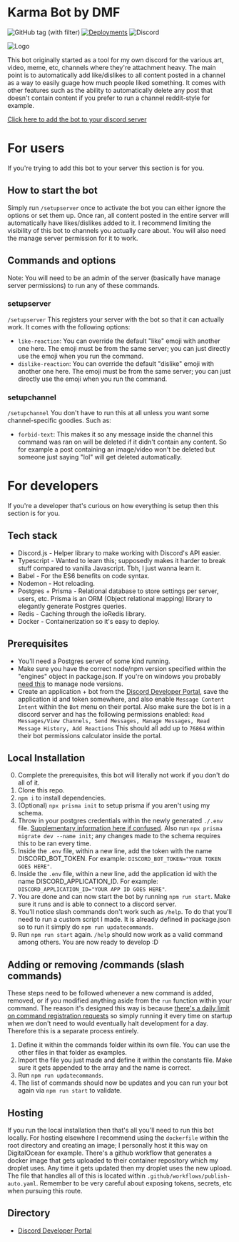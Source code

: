 # Karma Bot by DMF
![GitHub tag (with filter)](https://img.shields.io/github/v/tag/rc4l/DiscordKarmaBot?label=release&color=orange) [![Deployments](https://github.com/rc4l/DiscordKarmaBot/actions/workflows/publish-auto-versioning.yaml/badge.svg?branch=)](https://github.com/rc4l/DiscordKarmaBot/actions/workflows/publish-auto-versioning.yaml) ![Discord](https://img.shields.io/discord/1145933723892723762?logo=discord&label=help&link=https%3A%2F%2Fdiscord.gg%2FjyCCFGJa6F) 

![Logo](https://i.imgur.com/zhJpAC5.png)

This bot originally started as a tool for my own discord for the various art, video, meme, etc, channels where they're attachment heavy. The main point is to automatically add like/dislikes to all content posted in a channel as a way to easily guage how much people liked something. It comes with other features such as the ability to automatically delete any post that doesn't contain content if you prefer to run a channel reddit-style for example. 

[Click here to add the bot to your discord server](https://discord.gg/jyCCFGJa6F)

# For users

If you're trying to add this bot to your server this section is for you.

## How to start the bot

Simply run `/setupserver` once to activate the bot you can either ignore the options or set them up. Once ran, all content posted in the entire server will automatically have likes/dislikes added to it. I recommend limiting the visibility of this bot to channels you actually care about. You will also need the manage server permission for it to work.

## Commands and options

Note: You will need to be an admin of the server (basically have manage server permissions) to run any of these commands.

### setupserver
`/setupserver` This registers your server with the bot so that it can actually work. It comes with the following options:
- `like-reaction`: You can override the default "like" emoji with another one here. The emoji must be from the same server; you can just directly use the emoji when you run the command.
- `dislike-reaction`: You can override the default "dislike" emoji with another one here. The emoji must be from the same server; you can just directly use the emoji when you run the command.

### setupchannel
`/setupchannel` You don't have to run this at all unless you want some channel-specific goodies. Such as:
- `forbid-text`: This makes it so any message inside the channel this command was ran on will be deleted if it didn't contain any content. So for example a post containing an image/video won't be deleted but someone just saying "lol" will get deleted automatically.

# For developers

If you're a developer that's curious on how everything is setup then this section is for you.

## Tech stack

- Discord.js - Helper library to make working with Discord's API easier.
- Typescript - Wanted to learn this; supposedly makes it harder to break stuff compared to vanilla Javascript. Tbh, I just wanna learn it.
- Babel - For the ES6 benefits on code syntax.
- Nodemon - Hot reloading.
- Postgres + Prisma - Relational database to store settings per server, users, etc. Prisma is an ORM (Object relational mapping) library to elegantly generate Postgres queries.
- Redis - Caching through the ioRedis library.
- Docker - Containerization so it's easy to deploy.

## Prerequisites

- You'll need a Postgres server of some kind running.
- Make sure you have the correct node/npm version specified within the "engines" object in package.json. If you're on windows you probably [need this](https://github.com/coreybutler/nvm-windows) to manage node versions.
- Create an application + bot from the [Discord Developer Portal](https://discord.com/developers/applications), save the application id and token somewhere, and also enable `Message Content Intent` within the `Bot` menu on their portal. Also make sure the bot is in a discord server and has the following permissions enabled: 
`
Read Messages/View Channels,
Send Messages,
Manage Messages,
Read Message History,
Add Reactions
`
This should all add up to `76864` within their bot permissions calculator inside the portal. 

## Local Installation

0. Complete the prerequisites, this bot will literally not work if you don't do all of it.
1. Clone this repo.
2. `npm i` to install dependencies.
3. (Optional) `npx prisma init` to setup prisma if you aren't using my schema.
4. Throw in your postgres credentials within the newly generated `./.env` file. [Supplementary information here if confused](https://www.prisma.io/docs/getting-started/setup-prisma/start-from-scratch/relational-databases/connect-your-database-typescript-postgresql). Also run `npx prisma migrate dev --name init`; any changes made to the schema requires this to be ran every time.
5. Inside the `.env` file, within a new line, add the token with the name DISCORD_BOT_TOKEN. For example: `DISCORD_BOT_TOKEN="YOUR TOKEN GOES HERE"`.
5. Inside the `.env` file, within a new line, add the application id with the name DISCORD_APPLICATION_ID. For example: `DISCORD_APPLICATION_ID="YOUR APP ID GOES HERE"`.
6. You are done and can now start the bot by running `npm run start`. Make sure it runs and is able to connect to a discord server.
7. You'll notice slash commands don't work such as `/help`. To do that you'll need to run a custom script I made. It is already defined in package.json so to run it simply do `npm run updatecommands`.
8. Run `npm run start` again. `/help` should now work as a valid command among others. You are now ready to develop :D

## Adding or removing /commands (slash commands)
These steps need to be followed whenever a new command is added, removed, or if you modified anything aside from the `run` function within your command. The reason it's designed this way is because [there's a daily limit on command registration requests](https://discordjs.guide/creating-your-bot/command-deployment.html#command-registration) so simply running it every time on startup when we don't need to would eventually halt development for a day. Therefore this is a separate process entirely.

1. Define it within the commands folder within its own file. You can use the other files in that folder as examples.
2. Import the file you just made and define it within the constants file. Make sure it gets appended to the array and the name is correct.
3. Run `npm run updatecommands`.
4. The list of commands should now be updates and you can run your bot again via `npm run start` to validate.

## Hosting
If you run the local installation then that's all you'll need to run this bot locally. For hosting elsewhere I recommend using the `dockerfile` within the root directory and creating an image; I personally host it this way on DigitalOcean for example. There's a github workflow that generates a docker image that gets uploaded to their container repository which my droplet uses. Any time it gets updated then my droplet uses the new upload. The file that handles all of this is located within `.github/workflows/publish-auto.yaml`. Remember to be very careful about exposing tokens, secrets, etc when pursuing this route.

## Directory

- [Discord Developer Portal](https://discord.com/developers/applications)

